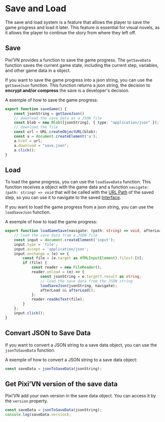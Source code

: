 # Save and Load

The save and load system is a feature that allows the player to save the game progress and load it later. This feature is essential for visual novels, as it allows the player to continue the story from where they left off.

## Save

Pixi’VN provides a function to save the game progress. The `getSaveData` function saves the current game state, including the current step, variables, and other game data in a object.

If you want to save the game progress into a json string, you can use the `getSaveJson` function. This function returns a json string, the decision to **encrypt and/or compress** the save is a developer's decision.

A exemple of how to save the game progress:

```typescript
export function saveGame() {
    const jsonString = getSaveJson()
    // download the save data as a JSON file
    const blob = new Blob([jsonString], { type: "application/json" });
    // download the file
    const url = URL.createObjectURL(blob);
    const a = document.createElement('a');
    a.href = url;
    a.download = "save.json";
    a.click();
}
```

## Load

To load the game progress, you can use the `loadSaveData` function. This function receives a object with the game data and a function `navigate: (path: string) => void` that will be called with the [URL Path](/Various-Answers.md#what-is-the-url-path) of the saved step, so you can use it to navigate to the saved [Interface](/Interface-with-JavaScript-Framework.md#how-navigateswitch-between-interface-screens).

If you want to load the game progress from a json string, you can use the `loadSaveJson` function.

A exemple of how to load the game progress:

```typescript
export function loadGameSave(navigate: (path: string) => void, afterLoad?: () => void) {
    // load the save data from a JSON file
    const input = document.createElement('input');
    input.type = 'file';
    input.accept = 'application/json';
    input.onchange = (e) => {
        const file = (e.target as HTMLInputElement).files?.[0];
        if (file) {
            const reader = new FileReader();
            reader.onload = (e) => {
                const jsonString = e.target?.result as string;
                // load the save data from the JSON string
                loadSaveJson(jsonString, navigate);
                afterLoad && afterLoad();
            };
            reader.readAsText(file);
        }
    };
    input.click();
}
```

## Convart JSON to Save Data

If you want to convert a JSON string to a save data object, you can use the `jsonToSaveData` function.

A exemple of how to convert a JSON string to a save data object:

```typescript
const saveData = jsonToSaveData(jsonString);
```

## Get Pixi’VN version of the save data

Pixi’VN add your own version in the save data object. You can access it by the `version` property.

```typescript
const saveData = jsonToSaveData(jsonString);
console.log(saveData.version);
```
